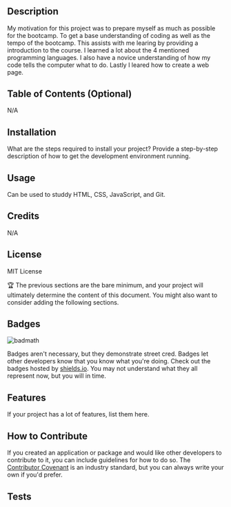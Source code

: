 # <Pre-work-study-guide>

## Description

My motivation for this project was to prepare myself as much as possible for the bootcamp.
To get a base understanding of coding as well as the tempo of the bootcamp.
This assists with me learing by providing a introduction to the course. 
I learned a lot about the 4 mentioned programming languages. I also have a novice understanding of how my code tells the computer what to do. Lastly I leared how to create a web page.

## Table of Contents (Optional)

N/A

## Installation

What are the steps required to install your project? Provide a step-by-step description of how to get the development environment running.

## Usage

Can be used to studdy HTML, CSS, JavaScript, and Git.

## Credits

N/A

## License

MIT License

🏆 The previous sections are the bare minimum, and your project will ultimately determine the content of this document. You might also want to consider adding the following sections.

## Badges

![badmath](https://img.shields.io/github/languages/top/nielsenjared/badmath)

Badges aren't necessary, but they demonstrate street cred. Badges let other developers know that you know what you're doing. Check out the badges hosted by [shields.io](https://shields.io/). You may not understand what they all represent now, but you will in time.

## Features

If your project has a lot of features, list them here.

## How to Contribute

If you created an application or package and would like other developers to contribute to it, you can include guidelines for how to do so. The [Contributor Covenant](https://www.contributor-covenant.org/) is an industry standard, but you can always write your own if you'd prefer.

## Tests

